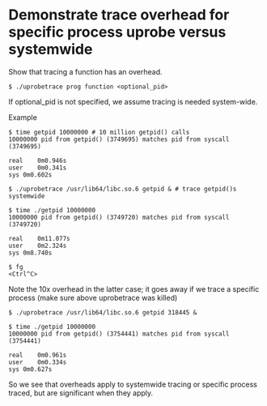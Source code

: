 # Demonstrate trace overhead for specific process uprobe versus systemwide

Show that tracing a function has an overhead.

```
$ ./uprobetrace prog function <optional_pid>
```

If optional_pid is not specified, we assume tracing is needed system-wide.

Example

```
$ time getpid 10000000 # 10 million getpid() calls
10000000 pid from getpid() (3749695) matches pid from syscall (3749695)

real	0m0.946s
user	0m0.341s
sys	0m0.602s

$ ./uprobetrace /usr/lib64/libc.so.6 getpid & # trace getpid()s systemwide

$ time ./getpid 10000000
10000000 pid from getpid() (3749720) matches pid from syscall (3749720)

real	0m11.077s
user	0m2.324s
sys	0m8.740s

$ fg
<Ctrl^C>
```

Note the 10x overhead in the latter case; it goes away if we trace a
specific process (make sure above uprobetrace was killed)

```
$ ./uprobetrace /usr/lib64/libc.so.6 getpid 318445 &

$ time ./getpid 10000000
10000000 pid from getpid() (3754441) matches pid from syscall (3754441)

real	0m0.961s
user	0m0.334s
sys	0m0.627s
```

So we see that overheads apply to systemwide tracing or specific process
traced, but are significant when they apply.





